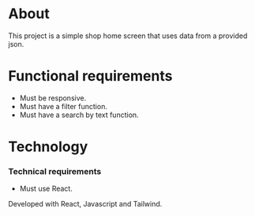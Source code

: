 # About
This project is a simple shop home screen that uses data from a provided json. <br />

# Functional requirements
- Must be responsive.
- Must have a filter function.
- Must have a search by text function.


# Technology
### Technical requirements
- Must use React.

Developed with React, Javascript and Tailwind.
